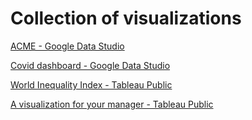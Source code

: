 # Collection of visualizations

[ACME - Google Data Studio](https://bit.ly/3NsCzvA)

[Covid dashboard - Google Data Studio](https://bit.ly/385ve64)

[World Inequality Index - Tableau Public](https://tabsoft.co/39vUHFU)

[A visualization for your manager - Tableau Public](https://tabsoft.co/3sx6UB4)

